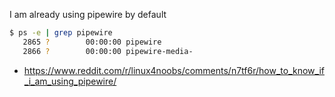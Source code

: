I am already using pipewire by default

```bash
$ ps -e | grep pipewire
   2865 ?        00:00:00 pipewire
   2866 ?        00:00:00 pipewire-media-
```

- https://www.reddit.com/r/linux4noobs/comments/n7tf6r/how_to_know_if_i_am_using_pipewire/
